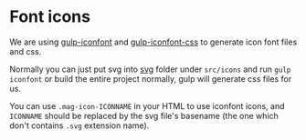 # Font icons

We are using [gulp-iconfont](https://www.npmjs.com/package/gulp-iconfont) and [gulp-iconfont-css](https://www.npmjs.com/package/gulp-iconfont-css) to generate icon font files and css.

Normally you can just put svg into [svg](./svg) folder under `src/icons` and run `gulp iconfont` or build the entire project normally, gulp will generate css files for us.

You can use `.mag-icon-ICONNAME` in your HTML to use iconfont icons, and `ICONNAME` should be replaced by the svg file's basename (the one which don't contains `.svg` extension name).
